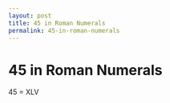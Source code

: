 ```yaml
---
layout: post
title: 45 in Roman Numerals
permalink: 45-in-roman-numerals
---
```


# 45 in Roman Numerals

45 = XLV
